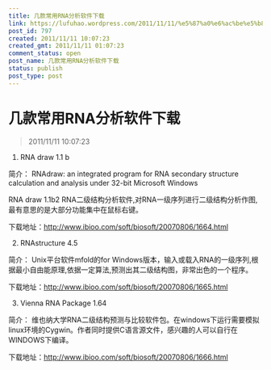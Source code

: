 ```yaml
---
title: 几款常用RNA分析软件下载
link: https://lufuhao.wordpress.com/2011/11/11/%e5%87%a0%e6%ac%be%e5%b8%b8%e7%94%a8rna%e5%88%86%e6%9e%90%e8%bd%af%e4%bb%b6%e4%b8%8b%e8%bd%bd/
post_id: 797
created: 2011/11/11 10:07:23
created_gmt: 2011/11/11 01:07:23
comment_status: open
post_name: 几款常用RNA分析软件下载
status: publish
post_type: post
---
```


# 几款常用RNA分析软件下载

> 2011/11/11 10:07:23

 

1. RNA draw 1.1 b

简介： RNAdraw: an integrated program for RNA secondary structure calculation and analysis under 32-bit Microsoft Windows

RNA draw 1.1b2 RNA二级结构分析软件,对RNA一级序列进行二级结构分析作图,最有意思的是大部分功能集中在鼠标右键。 

下载地址：<http://www.ibioo.com/soft/biosoft/20070806/1664.html>

2. RNAstructure 4.5

简介： Unix平台软件mfold的for Windows版本，输入或载入RNA的一级序列,根据最小自由能原理,依据一定算法,预测出其二级结构图，非常出色的一个程序。 

下载地址：<http://www.ibioo.com/soft/biosoft/20070806/1665.html>

3. Vienna RNA Package 1.64

简介： 维也纳大学RNA二级结构预测与比较软件包。在windows下运行需要模拟linux环境的Cygwin。作者同时提供C语言源文件，感兴趣的人可以自行在WINDOWS下编译。 

下载地址：<http://www.ibioo.com/soft/biosoft/20070806/1666.html>
